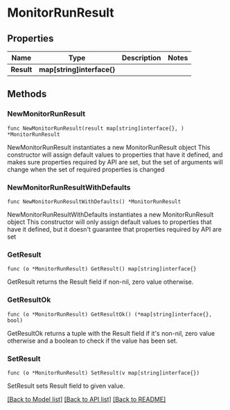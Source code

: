 # MonitorRunResult

## Properties

Name | Type | Description | Notes
------------ | ------------- | ------------- | -------------
**Result** | **map[string]interface{}** |  | 

## Methods

### NewMonitorRunResult

`func NewMonitorRunResult(result map[string]interface{}, ) *MonitorRunResult`

NewMonitorRunResult instantiates a new MonitorRunResult object
This constructor will assign default values to properties that have it defined,
and makes sure properties required by API are set, but the set of arguments
will change when the set of required properties is changed

### NewMonitorRunResultWithDefaults

`func NewMonitorRunResultWithDefaults() *MonitorRunResult`

NewMonitorRunResultWithDefaults instantiates a new MonitorRunResult object
This constructor will only assign default values to properties that have it defined,
but it doesn't guarantee that properties required by API are set

### GetResult

`func (o *MonitorRunResult) GetResult() map[string]interface{}`

GetResult returns the Result field if non-nil, zero value otherwise.

### GetResultOk

`func (o *MonitorRunResult) GetResultOk() (*map[string]interface{}, bool)`

GetResultOk returns a tuple with the Result field if it's non-nil, zero value otherwise
and a boolean to check if the value has been set.

### SetResult

`func (o *MonitorRunResult) SetResult(v map[string]interface{})`

SetResult sets Result field to given value.



[[Back to Model list]](../README.md#documentation-for-models) [[Back to API list]](../README.md#documentation-for-api-endpoints) [[Back to README]](../README.md)



